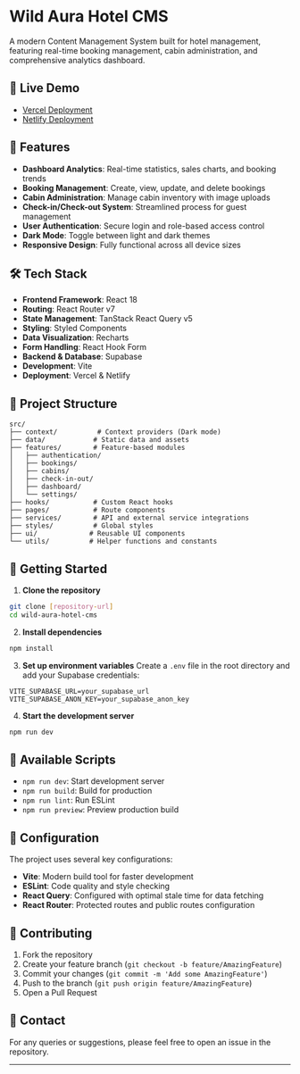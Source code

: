 # Wild Aura Hotel CMS

A modern Content Management System built for hotel management, featuring real-time booking management, cabin administration, and comprehensive analytics dashboard.

## 🌟 Live Demo

- [Vercel Deployment](https://the-wild-aura-hotel-cms.vercel.app)
- [Netlify Deployment](https://wild-aura-cms.netlify.app)

## 🚀 Features

- **Dashboard Analytics**: Real-time statistics, sales charts, and booking trends
- **Booking Management**: Create, view, update, and delete bookings
- **Cabin Administration**: Manage cabin inventory with image uploads
- **Check-in/Check-out System**: Streamlined process for guest management
- **User Authentication**: Secure login and role-based access control
- **Dark Mode**: Toggle between light and dark themes
- **Responsive Design**: Fully functional across all device sizes

## 🛠️ Tech Stack

- **Frontend Framework**: React 18
- **Routing**: React Router v7
- **State Management**: TanStack React Query v5
- **Styling**: Styled Components
- **Data Visualization**: Recharts
- **Form Handling**: React Hook Form
- **Backend & Database**: Supabase
- **Development**: Vite
- **Deployment**: Vercel & Netlify

## 📁 Project Structure

```
src/
├── context/          # Context providers (Dark mode)
├── data/            # Static data and assets
├── features/        # Feature-based modules
│   ├── authentication/
│   ├── bookings/
│   ├── cabins/
│   ├── check-in-out/
│   ├── dashboard/
│   └── settings/
├── hooks/           # Custom React hooks
├── pages/           # Route components
├── services/        # API and external service integrations
├── styles/          # Global styles
├── ui/             # Reusable UI components
└── utils/          # Helper functions and constants
```

## 🚦 Getting Started

1. **Clone the repository**
```bash
git clone [repository-url]
cd wild-aura-hotel-cms
```

2. **Install dependencies**
```bash
npm install
```

3. **Set up environment variables**
   Create a `.env` file in the root directory and add your Supabase credentials:
```
VITE_SUPABASE_URL=your_supabase_url
VITE_SUPABASE_ANON_KEY=your_supabase_anon_key
```

4. **Start the development server**
```bash
npm run dev
```

## 📜 Available Scripts

- `npm run dev`: Start development server
- `npm run build`: Build for production
- `npm run lint`: Run ESLint
- `npm run preview`: Preview production build

## 🔧 Configuration

The project uses several key configurations:

- **Vite**: Modern build tool for faster development
- **ESLint**: Code quality and style checking
- **React Query**: Configured with optimal stale time for data fetching
- **React Router**: Protected routes and public routes configuration

## 🤝 Contributing

1. Fork the repository
2. Create your feature branch (`git checkout -b feature/AmazingFeature`)
3. Commit your changes (`git commit -m 'Add some AmazingFeature'`)
4. Push to the branch (`git push origin feature/AmazingFeature`)
5. Open a Pull Request


## 👥 Contact

For any queries or suggestions, please feel free to open an issue in the repository.

---